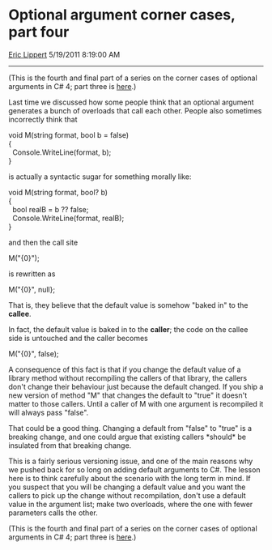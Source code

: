 # Optional argument corner cases, part four

[Eric Lippert](https://social.msdn.microsoft.com/profile/Eric%20Lippert) 5/19/2011 8:19:00 AM

-----

(This is the fourth and final part of a series on the corner cases of optional arguments in C\# 4; part three is [here](http://blogs.msdn.com/b/ericlippert/archive/2011/05/16/optional-argument-corner-cases-part-three.aspx).)

Last time we discussed how some people think that an optional argument generates a bunch of overloads that call each other. People also sometimes incorrectly think that

 

void M(string format, bool b = false)  
{  
  Console.WriteLine(format, b);  
}

is actually a syntactic sugar for something morally like:

 

void M(string format, bool? b)  
{  
  bool realB = b ?? false;  
  Console.WriteLine(format, realB);  
}

and then the call site

 

M("{0}");

is rewritten as

 

M("{0}", null};

That is, they believe that the default value is somehow "baked in" to the **callee**.

In fact, the default value is baked in to the **caller**; the code on the callee side is untouched and the caller becomes

 

M("{0}", false);

A consequence of this fact is that if you change the default value of a library method without recompiling the callers of that library, the callers don't change their behaviour just because the default changed. If you ship a new version of method "M" that changes the default to "true" it doesn't matter to those callers. Until a caller of M with one argument is recompiled it will always pass "false".

That could be a good thing. Changing a default from "false" to "true" is a breaking change, and one could argue that existing callers \*should\* be insulated from that breaking change.

This is a fairly serious versioning issue, and one of the main reasons why we pushed back for so long on adding default arguments to C\#. The lesson here is to think carefully about the scenario with the long term in mind. If you suspect that you will be changing a default value and you want the callers to pick up the change without recompilation, don't use a default value in the argument list; make two overloads, where the one with fewer parameters calls the other.

(This is the fourth and final part of a series on the corner cases of optional arguments in C\# 4; part three is [here](http://blogs.msdn.com/b/ericlippert/archive/2011/05/16/optional-argument-corner-cases-part-three.aspx).)

